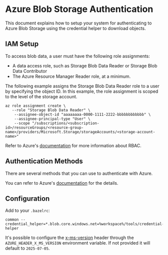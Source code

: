 # Azure Blob Storage Authentication

This document explains how to setup your system for authenticating to Azure Blob Storage using the
credential helper to download objects.

## IAM Setup

To access blob data, a user must have the following role assignments:
- A data access role, such as Storage Blob Data Reader or Storage Blob Data Contributor
- The Azure Resource Manager Reader role, at a minimum.

The following example assigns the Storage Blob Data Reader role to a user by specifying the object ID.
In this example, the role assignment is scoped to the level of the storage account.

```
az role assignment create \
   --role "Storage Blob Data Reader" \
	--assignee-object-id "aaaaaaaa-0000-1111-2222-bbbbbbbbbbbb" \
	--assignee-principal-type "User" \
	--scope "/subscriptions/<subscription-id>/resourceGroups/<resource-group-name>/providers/Microsoft.Storage/storageAccounts/<storage-account-name>"
```

Refer to Azure's [documentation][azure-rbac-docs] for more information about RBAC.

## Authentication Methods

There are several methods that you can use to authenticate with Azure.

You can refer to Azure's [documentation][azure-auth-docs] for the details.

## Configuration

Add to your `.bazelrc`:

```
common --credential_helper=*.blob.core.windows.net=%workspace%/tools/credential-helper
```

It's possible to configure the [x-ms-version][storage-versioning] header through the
`AZURE_HEADER_X_MS_VERSION` environment variable. If not provided it will default to `2025-07-05`.

[azure-rbac-docs]: https://learn.microsoft.com/en-us/azure/role-based-access-control/
[azure-auth-docs]: https://learn.microsoft.com/en-us/cli/azure/authenticate-azure-cli?view=azure-cli-latest
[storage-versioning]: https://learn.microsoft.com/en-us/rest/api/storageservices/versioning-for-the-azure-storage-services
